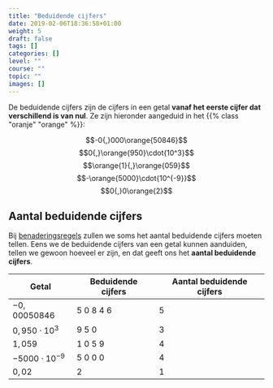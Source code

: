 ```yaml
---
title: "Beduidende cijfers"
date: 2019-02-06T18:36:58+01:00
weight: 5
draft: false
tags: []
categories: []
level: ""
course: ""
topic: ""
images: []
---
```

De beduidende cijfers zijn de cijfers in een getal **vanaf het eerste cijfer dat verschillend is van nul**. Ze zijn hieronder aangeduid in het
{{% class "oranje" "orange" %}}:

$$-0{,}000\orange{50846}$$
$$0{,}\orange{950}\cdot{10^3}$$
$$\orange{1}{,}\orange{059}$$
$$-\orange{5000}\cdot{10^{-9}}$$
$$0{,}0\orange{2}$$

## Aantal beduidende cijfers
Bij [benaderingsregels](../benaderingsregels) zullen we soms het aantal beduidende cijfers moeten tellen. Eens we de beduidende cijfers van een getal kunnen aanduiden, tellen we gewoon hoeveel er zijn, en dat geeft ons het **aantal beduidende cijfers**.

|        Getal         | Beduidende cijfers | Aantal beduidende cijfers |
|----------------------|--------------------|---------------------------|
|$-0{,}00050846$       | $5\ 0\ 8\ 4\ 6$            |       5                   |
|$0{,}950\cdot{10^3}$  |  $9\ 5\ 0$             |       3                   |
|$1{,}059$             | $1\ 0\ 5\ 9$             |       4                   |
|$-5000\cdot{10^{-9}}$ | $5\ 0\ 0\ 0$             |       4                   |
|$0{,}02$              | $2$                |       1                   |